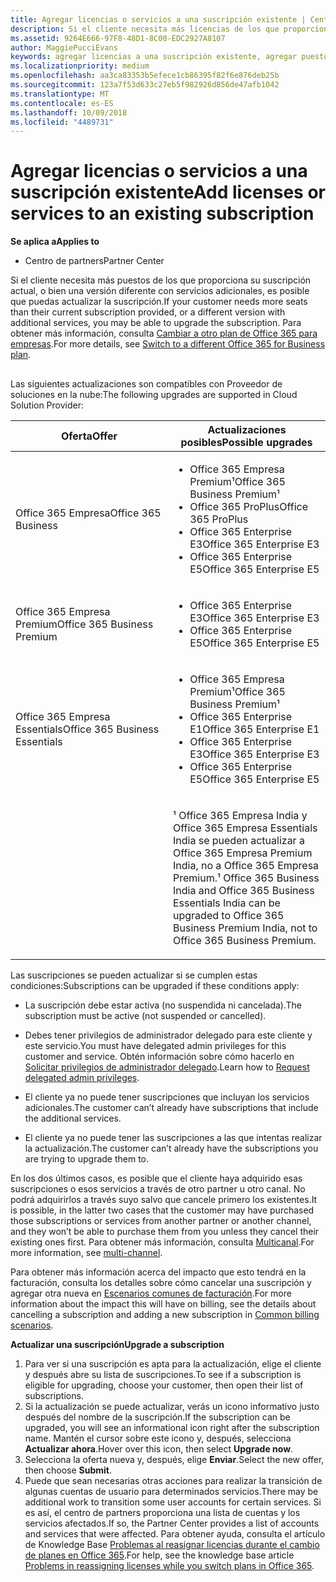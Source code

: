```yaml
---
title: Agregar licencias o servicios a una suscripción existente | Centro de partners
description: Si el cliente necesita más licencias de los que proporciona su suscripción actual, o bien una versión diferente con servicios adicionales, es posible que puedas actualizar la suscripción.
ms.assetid: 9264E666-97F8-48D1-8C00-EDC2927A8107
author: MaggiePucciEvans
keywords: agregar licencias a una suscripción existente, agregar puestos a una suscripción existente, modificar una suscripción, cambiar una suscripción, adquirir más licencias para un cliente
ms.localizationpriority: medium
ms.openlocfilehash: aa3ca83353b5efece1cb86395f82f6e876deb25b
ms.sourcegitcommit: 123a7f53d633c27eb5f982926d856de47afb1042
ms.translationtype: MT
ms.contentlocale: es-ES
ms.lasthandoff: 10/09/2018
ms.locfileid: "4489731"
---
```

# <a name="add-licenses-or-services-to-an-existing-subscription"></a><span data-ttu-id="439ae-104">Agregar licencias o servicios a una suscripción existente</span><span class="sxs-lookup"><span data-stu-id="439ae-104">Add licenses or services to an existing subscription</span></span>

**<span data-ttu-id="439ae-105">Se aplica a</span><span class="sxs-lookup"><span data-stu-id="439ae-105">Applies to</span></span>**

-  <span data-ttu-id="439ae-106">Centro de partners</span><span class="sxs-lookup"><span data-stu-id="439ae-106">Partner Center</span></span>

<span data-ttu-id="439ae-107">Si el cliente necesita más puestos de los que proporciona su suscripción actual, o bien una versión diferente con servicios adicionales, es posible que puedas actualizar la suscripción.</span><span class="sxs-lookup"><span data-stu-id="439ae-107">If your customer needs more seats than their current subscription provided, or a different version with additional services, you may be able to upgrade the subscription.</span></span> <span data-ttu-id="439ae-108">Para obtener más información, consulta [Cambiar a otro plan de Office 365 para empresas](http://go.microsoft.com/fwlink/p/?LinkId=723577).</span><span class="sxs-lookup"><span data-stu-id="439ae-108">For more details, see [Switch to a different Office 365 for Business plan](http://go.microsoft.com/fwlink/p/?LinkId=723577).</span></span>

## <a href="" id="upgradesubscription"></a>


<span data-ttu-id="439ae-109">Las siguientes actualizaciones son compatibles con Proveedor de soluciones en la nube:</span><span class="sxs-lookup"><span data-stu-id="439ae-109">The following upgrades are supported in Cloud Solution Provider:</span></span>

<table>
<colgroup>
<col width="50%" />
<col width="50%" />
</colgroup>
<thead>
<tr class="header">
<th><span data-ttu-id="439ae-110">Oferta</span><span class="sxs-lookup"><span data-stu-id="439ae-110">Offer</span></span></th>
<th><span data-ttu-id="439ae-111">Actualizaciones posibles</span><span class="sxs-lookup"><span data-stu-id="439ae-111">Possible upgrades</span></span></th>
</tr>
</thead>
<tbody>
<tr class="odd">
<td><span data-ttu-id="439ae-112">Office 365 Empresa</span><span class="sxs-lookup"><span data-stu-id="439ae-112">Office 365 Business</span></span></td>
<td><ul>
<li><span data-ttu-id="439ae-113">Office 365 Empresa Premium¹</span><span class="sxs-lookup"><span data-stu-id="439ae-113">Office 365 Business Premium¹</span></span></li>
<li><span data-ttu-id="439ae-114">Office 365 ProPlus</span><span class="sxs-lookup"><span data-stu-id="439ae-114">Office 365 ProPlus</span></span></li>
<li><span data-ttu-id="439ae-115">Office 365 Enterprise E3</span><span class="sxs-lookup"><span data-stu-id="439ae-115">Office 365 Enterprise E3</span></span></li>
<li><span data-ttu-id="439ae-116">Office 365 Enterprise E5</span><span class="sxs-lookup"><span data-stu-id="439ae-116">Office 365 Enterprise E5</span></span></li>
</ul></td>
</tr>
<tr class="even">
<td><span data-ttu-id="439ae-117">Office 365 Empresa Premium</span><span class="sxs-lookup"><span data-stu-id="439ae-117">Office 365 Business Premium</span></span></td>
<td><ul>
<li><span data-ttu-id="439ae-118">Office 365 Enterprise E3</span><span class="sxs-lookup"><span data-stu-id="439ae-118">Office 365 Enterprise E3</span></span></li>
<li><span data-ttu-id="439ae-119">Office 365 Enterprise E5</span><span class="sxs-lookup"><span data-stu-id="439ae-119">Office 365 Enterprise E5</span></span></li>
</ul></td>
</tr>
<tr class="odd">
<td><span data-ttu-id="439ae-120">Office 365 Empresa Essentials</span><span class="sxs-lookup"><span data-stu-id="439ae-120">Office 365 Business Essentials</span></span></td>
<td><ul>
<li><span data-ttu-id="439ae-121">Office 365 Empresa Premium¹</span><span class="sxs-lookup"><span data-stu-id="439ae-121">Office 365 Business Premium¹</span></span></li>
<li><span data-ttu-id="439ae-122">Office 365 Enterprise E1</span><span class="sxs-lookup"><span data-stu-id="439ae-122">Office 365 Enterprise E1</span></span></li>
<li><span data-ttu-id="439ae-123">Office 365 Enterprise E3</span><span class="sxs-lookup"><span data-stu-id="439ae-123">Office 365 Enterprise E3</span></span></li>
<li><span data-ttu-id="439ae-124">Office 365 Enterprise E5</span><span class="sxs-lookup"><span data-stu-id="439ae-124">Office 365 Enterprise E5</span></span></li>
</ul></td>
</tr>
<tr class="even">
<td></td>
<td><p><span data-ttu-id="439ae-125">¹ Office 365 Empresa India y Office 365 Empresa Essentials India se pueden actualizar a Office 365 Empresa Premium India, no a Office 365 Empresa Premium.</span><span class="sxs-lookup"><span data-stu-id="439ae-125">¹ Office 365 Business India and Office 365 Business Essentials India can be upgraded to Office 365 Business Premium India, not to Office 365 Business Premium.</span></span></p></td>
</tr>
</tbody>
</table>

 

<span data-ttu-id="439ae-126">Las suscripciones se pueden actualizar si se cumplen estas condiciones:</span><span class="sxs-lookup"><span data-stu-id="439ae-126">Subscriptions can be upgraded if these conditions apply:</span></span>

-   <span data-ttu-id="439ae-127">La suscripción debe estar activa (no suspendida ni cancelada).</span><span class="sxs-lookup"><span data-stu-id="439ae-127">The subscription must be active (not suspended or cancelled).</span></span>

-   <span data-ttu-id="439ae-128">Debes tener privilegios de administrador delegado para este cliente y este servicio.</span><span class="sxs-lookup"><span data-stu-id="439ae-128">You must have delegated admin privileges for this customer and service.</span></span> <span data-ttu-id="439ae-129">Obtén información sobre cómo hacerlo en [Solicitar privilegios de administrador delegado](request-a-relationship-with-a-customer.md).</span><span class="sxs-lookup"><span data-stu-id="439ae-129">Learn how to [Request delegated admin privileges](request-a-relationship-with-a-customer.md).</span></span>

-   <span data-ttu-id="439ae-130">El cliente ya no puede tener suscripciones que incluyan los servicios adicionales.</span><span class="sxs-lookup"><span data-stu-id="439ae-130">The customer can’t already have subscriptions that include the additional services.</span></span>

-   <span data-ttu-id="439ae-131">El cliente ya no puede tener las suscripciones a las que intentas realizar la actualización.</span><span class="sxs-lookup"><span data-stu-id="439ae-131">The customer can’t already have the subscriptions you are trying to upgrade them to.</span></span>

<span data-ttu-id="439ae-132">En los dos últimos casos, es posible que el cliente haya adquirido esas suscripciones o esos servicios a través de otro partner u otro canal. No podrá adquirirlos a través suyo salvo que cancele primero los existentes.</span><span class="sxs-lookup"><span data-stu-id="439ae-132">It is possible, in the latter two cases that the customer may have purchased those subscriptions or services from another partner or another channel, and they won’t be able to purchase them from you unless they cancel their existing ones first.</span></span> <span data-ttu-id="439ae-133">Para obtener más información, consulta [Multicanal](multichannel.md).</span><span class="sxs-lookup"><span data-stu-id="439ae-133">For more information, see [multi-channel](multichannel.md).</span></span>

<span data-ttu-id="439ae-134">Para obtener más información acerca del impacto que esto tendrá en la facturación, consulta los detalles sobre cómo cancelar una suscripción y agregar otra nueva en [Escenarios comunes de facturación](common-billing-scenarios.md).</span><span class="sxs-lookup"><span data-stu-id="439ae-134">For more information about the impact this will have on billing, see the details about cancelling a subscription and adding a new subscription in [Common billing scenarios](common-billing-scenarios.md).</span></span>

**<span data-ttu-id="439ae-135">Actualizar una suscripción</span><span class="sxs-lookup"><span data-stu-id="439ae-135">Upgrade a subscription</span></span>**

1.  <span data-ttu-id="439ae-136">Para ver si una suscripción es apta para la actualización, elige el cliente y después abre su lista de suscripciones.</span><span class="sxs-lookup"><span data-stu-id="439ae-136">To see if a subscription is eligible for upgrading, choose your customer, then open their list of subscriptions.</span></span>
2.  <span data-ttu-id="439ae-137">Si la actualización se puede actualizar, verás un icono informativo justo después del nombre de la suscripción.</span><span class="sxs-lookup"><span data-stu-id="439ae-137">If the subscription can be upgraded, you will see an informational icon right after the subscription name.</span></span> <span data-ttu-id="439ae-138">Mantén el cursor sobre este icono y, después, selecciona **Actualizar ahora**.</span><span class="sxs-lookup"><span data-stu-id="439ae-138">Hover over this icon, then select **Upgrade now**.</span></span>
3.  <span data-ttu-id="439ae-139">Selecciona la oferta nueva y, después, elige **Enviar**.</span><span class="sxs-lookup"><span data-stu-id="439ae-139">Select the new offer, then choose **Submit**.</span></span>
4.  <span data-ttu-id="439ae-140">Puede que sean necesarias otras acciones para realizar la transición de algunas cuentas de usuario para determinados servicios.</span><span class="sxs-lookup"><span data-stu-id="439ae-140">There may be additional work to transition some user accounts for certain services.</span></span> <span data-ttu-id="439ae-141">Si es así, el centro de partners proporciona una lista de cuentas y los servicios afectados.</span><span class="sxs-lookup"><span data-stu-id="439ae-141">If so, the Partner Center provides a list of accounts and services that were affected.</span></span> <span data-ttu-id="439ae-142">Para obtener ayuda, consulta el artículo de Knowledge Base [Problemas al reasignar licencias durante el cambio de planes en Office 365](http://go.microsoft.com/fwlink/p/?LinkId=723576).</span><span class="sxs-lookup"><span data-stu-id="439ae-142">For help, see the knowledge base article [Problems in reassigning licenses while you switch plans in Office 365](http://go.microsoft.com/fwlink/p/?LinkId=723576).</span></span>

 

 



